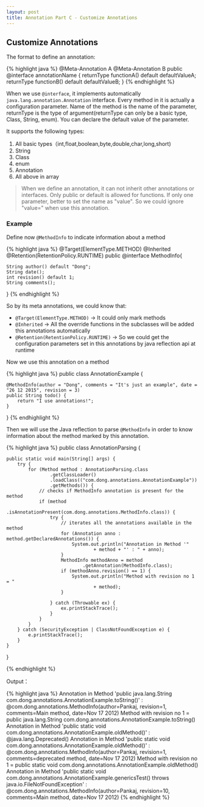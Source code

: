 ```yaml
---
layout: post
title: Annotation Part C - Customize Annotations
---
```


## Customize Annotations

The format to define an annotation:

{% highlight java %}
@Meta-Annotation A
@Meta-Annotation B
public @interface annotationName {
    returnType functionA() default defaultValueA;
    returnType functionB() default defaultValueB;
}
{% endhighlight %}

When we use `@interface`, it implements automatically `java.lang.annotation.Annotation` interface. Every method in it is actually a configuration parameter. Name of the method is the name of the parameter, returnType is the type of argument(returnType can only be a basic type, Class, String, enum). You can declare the default value of the parameter.

It supports the following types:

1. All basic types（int,float,boolean,byte,double,char,long,short)
2. String
3. Class
4. enum
5. Annotation
6. All above in array

>When we define an annotation, it can not inherit other annotations or interfaces.
>Only public or default is allowed for functions.
>If only one parameter, better to set the name as "value". So we could ignore "value=" when use this annotation.

### Example

Define now `@MethodInfo` to indicate information about a method

{% highlight java %}
@Target(ElementType.METHOD)
@Inherited
@Retention(RetentionPolicy.RUNTIME)
public @interface MethodInfo{

    String author() default "Dong";
    String date();
    int revision() default 1;
    String comments();
    
}
{% endhighlight %}

So by its meta annotations, we could know that:

* `@Target(ElementType.METHOD)` -> It could only mark methods
* `@Inherited` -> All the override functions in the subclasses will be added this annotations automatically
* `@Retention(RetentionPolicy.RUNTIME)` -> So we could get the configuration parameters set in this annotations by java reflection api at runtime

Now we use this annotation on a method

{% highlight java %} 
public class AnnotationExample {
 
    @MethodInfo(author = "Dong", comments = "It's just an example", date = "26 12 2015", revision = 3)
    public String todo() {
        return "I use annotations!";
    }
    
}
{% endhighlight %}

Then we will use the Java reflection to parse `@MethodInfo` in order to know information about the method marked by this annotation.

{% highlight java %} 
public class AnnotationParsing {
 
    public static void main(String[] args) {
        try {
            for (Method method : AnnotationParsing.class
                    .getClassLoader()
                    .loadClass(("com.dong.annotations.AnnotationExample"))
                    .getMethods()) {
                // checks if MethodInfo annotation is present for the method
                if (method
                        .isAnnotationPresent(com.dong.annotations.MethodInfo.class)) {
                    try {
                        // iterates all the annotations available in the method
                        for (Annotation anno : method.getDeclaredAnnotations()) {
                            System.out.println("Annotation in Method '"
                                    + method + "' : " + anno);
                        }
                        MethodInfo methodAnno = method
                                .getAnnotation(MethodInfo.class);
                        if (methodAnno.revision() == 1) {
                            System.out.println("Method with revision no 1 = "
                                    + method);
                        }
 
                    } catch (Throwable ex) {
                        ex.printStackTrace();
                    }
                }
            }
        } catch (SecurityException | ClassNotFoundException e) {
            e.printStackTrace();
        }
    }
 
}

{% endhighlight %}

Output：

{% highlight java %} 
Annotation in Method 'public java.lang.String com.dong.annotations.AnnotationExample.toString()' : @com.dong.annotations.MethodInfo(author=Pankaj, revision=1, comments=Main method, date=Nov 17 2012)
Method with revision no 1 = public java.lang.String com.dong.annotations.AnnotationExample.toString()
Annotation in Method 'public static void com.dong.annotations.AnnotationExample.oldMethod()' : @java.lang.Deprecated()
Annotation in Method 'public static void com.dong.annotations.AnnotationExample.oldMethod()' : @com.dong.annotations.MethodInfo(author=Pankaj, revision=1, comments=deprecated method, date=Nov 17 2012)
Method with revision no 1 = public static void com.dong.annotations.AnnotationExample.oldMethod()
Annotation in Method 'public static void com.dong.annotations.AnnotationExample.genericsTest() throws java.io.FileNotFoundException' : @com.dong.annotations.MethodInfo(author=Pankaj, revision=10, comments=Main method, date=Nov 17 2012)
{% endhighlight %}